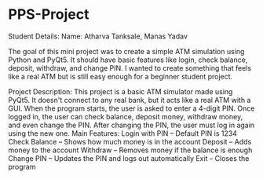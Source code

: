 # PPS-Project

Student Details:
Name: Atharva Tanksale, Manas Yadav

The goal of this mini project was to create a simple ATM simulation using Python and PyQt5. It should have basic features like login, check balance, deposit, withdraw, and change PIN. I wanted to create something that feels like a real ATM but is still easy enough for a beginner student project.

Project Description:
This project is a basic ATM simulator made using PyQt5. It doesn't connect to any real bank, but it acts like a real ATM with a GUI. When the program starts, the user is asked to enter a 4-digit PIN. Once logged in, the user can check balance, deposit money, withdraw money, and even change the PIN. After changing the PIN, the user must log in again using the new one.
Main Features:
Login with PIN – Default PIN is 1234
Check Balance – Shows how much money is in the account
Deposit – Adds money to the account
Withdraw – Removes money if the balance is enough
Change PIN – Updates the PIN and logs out automatically
Exit – Closes the program

